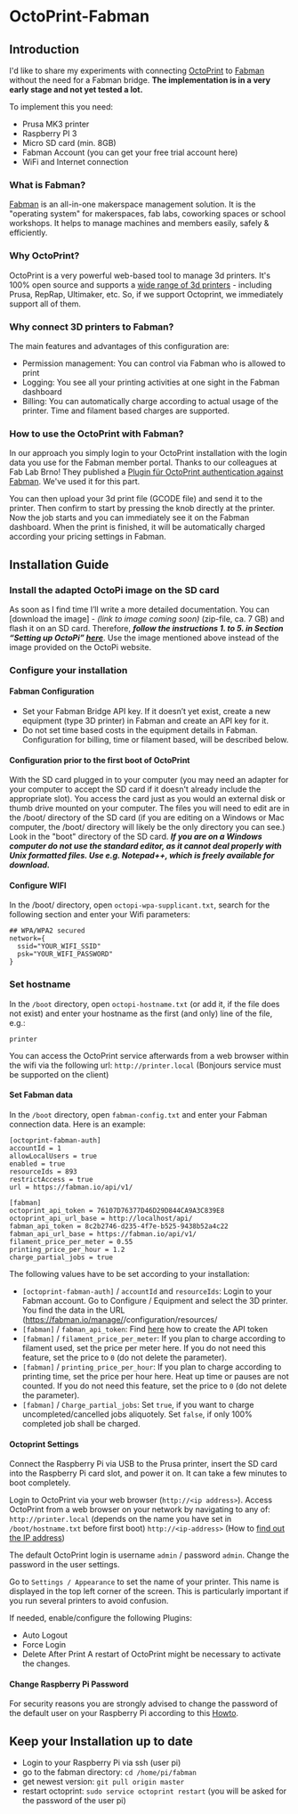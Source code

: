 OctoPrint-Fabman
================

Introduction
------------

I'd like to share my experiments with connecting [OctoPrint](https://octoprint.org/) to [Fabman](https://fabman.io) without the need for a Fabman bridge. **The implementation is in a very early stage and not yet tested a lot.**

To implement this you need:

- Prusa MK3 printer
- Raspberry PI 3
- Micro SD card (min. 8GB)
- Fabman Account (you can get your free trial account here)
- WiFi and Internet connection

### What is Fabman?

[Fabman](https://fabman.io) is an all-in-one makerspace management solution. It is the "operating system" for makerspaces, fab labs, coworking spaces or school workshops. It helps to manage machines and members easily, safely & efficiently.

### Why OctoPrint?

OctoPrint is a very powerful web-based tool to manage 3d printers. It's 100% open source and supports a [wide range of 3d printers](https://github.com/foosel/OctoPrint/wiki/Supported-Printers) - including Prusa, RepRap, Ultimaker, etc. So, if we support Octoprint, we immediately support all of them.

### Why connect 3D printers to Fabman?

The main features and advantages of this configuration are:

- Permission management: You can control via Fabman who is allowed to print
- Logging: You see all your printing activities at one sight in the Fabman dashboard
- Billing: You can automatically charge according to actual usage of the printer. Time and filament based charges are supported.

### How to use the OctoPrint with Fabman?

In our approach you simply login to your OctoPrint installation with the login data you use for the Fabman member portal. Thanks to our colleagues at Fab Lab Brno! They published a [Plugin für OctoPrint authentication against Fabman](https://github.com/rplnt/octoprint-fabman-auth). We've used it for this part.

You can then upload your 3d print file (GCODE file) and send it to the printer. Then confirm to start by pressing the knob directly at the printer. Now the job starts and you can immediately see it on the Fabman dashboard. When the print is finished, it will be automatically charged according your pricing settings in Fabman.

Installation Guide
------------------

### Install the adapted OctoPi image on the SD card

As soon as I find time I’ll write a more detailed documentation. You can [download the image] - *(link to image coming soon)* (zip-file, ca. 7 GB) and flash it on an SD card. Therefore, ***follow the instructions 1. to 5. in Section “Setting up OctoPi” [here](https://octoprint.org/download/)***. Use the image mentioned above instead of the image provided on the OctoPi website.

### Configure your installation

#### Fabman Configuration
- Set your Fabman Bridge API key. If it doesn’t yet exist, create a new equipment (type 3D printer) in Fabman and create an API key for it. 
- Do not set time based costs in the equipment details in Fabman. Configuration for billing, time or filament based, will be described below.

#### Configuration prior to the first boot of OctoPrint

With the SD card plugged in to your computer (you may need an adapter for your computer to accept the SD card if it doesn't already include the appropriate slot). You access the card just as you would an external disk or thumb drive mounted on your computer. The files you will need to edit are in the /boot/ directory of the SD card (if you are editing on a Windows or Mac computer, the /boot/ directory will likely be the only directory you can see.) Look in the "boot" directory of the SD card. ***If you are on a Windows computer do not use the standard editor, as it cannot deal properly with Unix formatted files. Use e.g. Notepad++, which is freely available for download.***

#### Configure WIFI
In the /boot/ directory, open `octopi-wpa-supplicant.txt`, search for the following section and enter your Wifi parameters:
```
## WPA/WPA2 secured
network={
  ssid="YOUR_WIFI_SSID"
  psk="YOUR_WIFI_PASSWORD"
}
```
### Set hostname
In the `/boot` directory, open `octopi-hostname.txt` (or add it, if the file does not exist) and enter your hostname as the first (and only) line of the file, e.g.:
```
printer
```
You can access the OctoPrint service afterwards from a web browser within the wifi via the following url:
`http://printer.local` (Bonjours service must be supported on the client)

#### Set Fabman data
In the `/boot` directory, open `fabman-config.txt` and enter your Fabman connection data. Here is an example:
```
[octoprint-fabman-auth]
accountId = 1
allowLocalUsers = true
enabled = true
resourceIds = 893
restrictAccess = true
url = https://fabman.io/api/v1/

[fabman] 
octoprint_api_token = 76107D76377D46D29D844CA9A3C839E8
octoprint_api_url_base = http://localhost/api/
fabman_api_token = 8c2b2746-d235-4f7e-b525-9438b52a4c22
fabman_api_url_base = https://fabman.io/api/v1/
filament_price_per_meter = 0.55
printing_price_per_hour = 1.2
charge_partial_jobs = true
```
The following values have to be set according to your installation:
- `[octoprint-fabman-auth]` / `accountId` and `resourceIds`: Login to your Fabman account. Go to Configure / Equipment and select the 3D printer. You find the data in the URL (https://fabman.io/manage/<accountId>/configuration/resources/<resourceId>
- `[fabman]` / `fabman_api_token`: Find [here](https://help.fabman.io/article/32-create-a-bridge-api-key) how to create the API token
- `[fabman]` / `filament_price_per_meter`: If you plan to charge according to filament used, set the price per meter here. If you do not need this feature, set the price to `0` (do not delete the parameter).
- `[fabman]` / `printing_price_per_hour`:  If you plan to charge according to printing time, set the price per hour here. Heat up time or pauses are not counted. If you do not need this feature, set the price to `0` (do not delete the parameter).
- `[fabman]` / `Charge_partial_jobs`: Set `true`, if you want to charge uncompleted/cancelled jobs aliquotely. Set `false`, if only 100% completed job shall be charged.

#### Octoprint Settings
Connect the Raspberry Pi via USB to the Prusa printer, insert the SD card into the Raspberry Pi card slot, and power it on. It can take a few minutes to boot completely.

Login to OctoPrint via your web browser (`http://<ip address>`). Access OctoPrint from a web browser on your network by navigating to any of:
    `http://printer.local` (depends on the name you have set in `/boot/hostname.txt` before first boot)
    `http://<ip-address>` (How to [find out the IP address](https://community.octoprint.org/t/finding-the-pis-ip-address/844))

The default OctoPrint login is username `admin` / password `admin`. Change the password in the user settings. 

Go to `Settings / Appearance` to set the name of your printer. This name is displayed in the top left corner of the screen. This is particularly important if you run several printers to avoid confusion.

If needed, enable/configure the following Plugins:
- Auto Logout
- Force Login
- Delete After Print
A restart of OctoPrint might be necessary to activate the changes.

#### Change Raspberry Pi Password

For security reasons you are strongly advised to change the password of the default user on your Raspberry Pi according to this [Howto](https://www.theurbanpenguin.com/raspberry-pi-changing-the-default-users-password-and-creating-addtional-accounts/).

Keep your Installation up to date
---------------------------------
- Login to your Raspberry Pi via ssh (user pi)
- go to the fabman directory: `cd /home/pi/fabman`
- get newest version: `git pull origin master`
- restart octoprint: `sudo service octoprint restart` (you will be asked for the password of the user pi)
